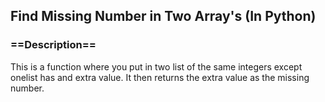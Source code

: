 ## Find Missing Number in Two Array's (In Python)

### ==Description==</h3>
This is a function where you put in two list of the same integers except onelist has and extra value. It then returns the extra value as the missing number.